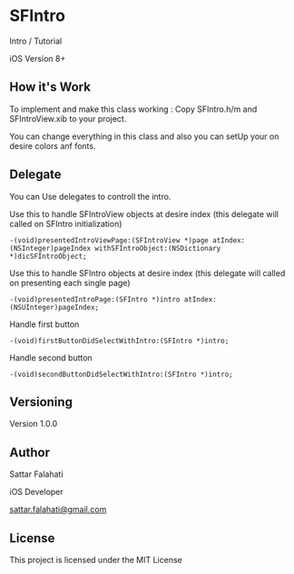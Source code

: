 # SFIntro
Intro / Tutorial 

iOS Version 8+

## How it's Work
To implement and make this class working : Copy SFIntro.h/m and SFIntroView.xib to your project.

You can change everything in this class and also you can setUp your on desire colors anf fonts.

## Delegate 
You can Use delegates to controll the intro.

Use this to handle SFIntroView objects at desire index (this delegate will called on SFIntro initialization)
```
-(void)presentedIntroViewPage:(SFIntroView *)page atIndex:(NSInteger)pageIndex withSFIntroObject:(NSDictionary *)dicSFIntroObject;
```

Use this to handle SFIntro objects at desire index (this delegate will called on presenting each single page)
```
-(void)presentedIntroPage:(SFIntro *)intro atIndex:(NSUInteger)pageIndex;
```
Handle first button 
```
-(void)firstButtonDidSelectWithIntro:(SFIntro *)intro;
```

Handle second button
```
-(void)secondButtonDidSelectWithIntro:(SFIntro *)intro;
```
## Versioning

Version 1.0.0

## Author
Sattar Falahati 

iOS Developer

sattar.falahati@gmail.com

## License

This project is licensed under the MIT License
